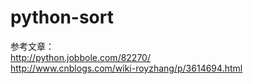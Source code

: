 # python-sort     
参考文章：     
http://python.jobbole.com/82270/    
http://www.cnblogs.com/wiki-royzhang/p/3614694.html  

